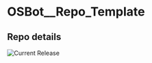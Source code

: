 # OSBot__Repo_Template

## Repo details

![Current Release](https://img.shields.io/badge/release-v0.2.7-blue)
